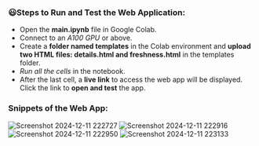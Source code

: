 ### 😃Steps to Run and Test the Web Application:

- Open the **main.ipynb** file in Google Colab.
- Connect to an *A100 GPU* or above.
- Create a **folder named templates** in the Colab environment and **upload two HTML files: details.html and freshness.html** in the templates folder.
- *Run all the cells* in the notebook.
- After the last cell, a **live link** to access the web app will be displayed. Click the link to **open and test** the app.

### Snippets of the Web App:

![Screenshot 2024-12-11 222727](https://github.com/user-attachments/assets/ce81982f-6842-45a8-a598-737dec7fad07)
![Screenshot 2024-12-11 222916](https://github.com/user-attachments/assets/47bb4d66-609f-48c5-8f5e-0981671e88ab)
![Screenshot 2024-12-11 222950](https://github.com/user-attachments/assets/1612bbc3-7b9c-4bdf-89df-403ba706e0f8)
![Screenshot 2024-12-11 223133](https://github.com/user-attachments/assets/5119eb62-2a74-4357-819a-61a13fa29d60)
